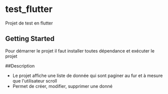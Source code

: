 # test_flutter

Projet de test en flutter 

## Getting Started

Pour démarrer le projet il faut installer toutes dépendance et exécuter le projet


##Description

- Le projet affiche une liste de donnée qui sont paginer au fur et à mesure que l'utilisateur scroll
-  Permet de créer, modifier, supprimer une donné
